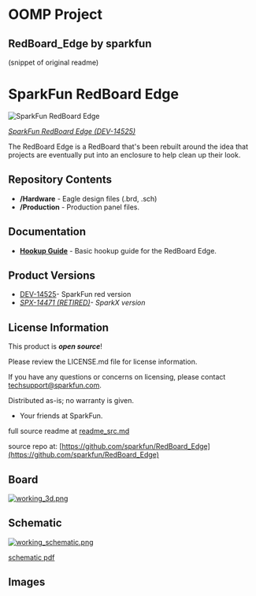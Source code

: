 # OOMP Project  
## RedBoard_Edge  by sparkfun  
  
(snippet of original readme)  
  
SparkFun RedBoard Edge  
========================================  
  
![SparkFun RedBoard Edge](https://cdn.sparkfun.com/r/500-500/assets/parts/1/2/6/0/6/14525-SparkFun_RedBoard_Edge-01.jpg)  
  
[*SparkFun RedBoard Edge (DEV-14525)*](https://www.sparkfun.com/products/14525)  
  
The RedBoard Edge is a RedBoard that's been rebuilt around the idea that projects are eventually put into an enclosure to help clean up their look.  
  
Repository Contents  
-------------------  
  
* **/Hardware** - Eagle design files (.brd, .sch)  
* **/Production** - Production panel files.  
  
Documentation  
--------------  
* **[Hookup Guide](https://learn.sparkfun.com/tutorials/redboard-edge-hookup-guide)** - Basic hookup guide for the RedBoard Edge.  
  
Product Versions  
----------------  
* [DEV-14525](https://www.sparkfun.com/products/14525)- SparkFun red version  
* *[SPX-14471 (RETIRED)](https://www.sparkfun.com/products/retired/14471)- SparkX version*  
  
License Information  
-------------------  
  
This product is _**open source**_!   
  
Please review the LICENSE.md file for license information.   
  
If you have any questions or concerns on licensing, please contact techsupport@sparkfun.com.  
  
Distributed as-is; no warranty is given.  
  
- Your friends at SparkFun.  
  
_<COLLABORATION CREDIT>_  
  
  full source readme at [readme_src.md](readme_src.md)  
  
source repo at: [https://github.com/sparkfun/RedBoard_Edge](https://github.com/sparkfun/RedBoard_Edge)  
## Board  
  
[![working_3d.png](working_3d_600.png)](working_3d.png)  
## Schematic  
  
[![working_schematic.png](working_schematic_600.png)](working_schematic.png)  
  
[schematic pdf](working_schematic.pdf)  
## Images  
